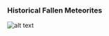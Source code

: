 ### Historical Fallen Meteorites

![alt text](https://github.com/xiaolin-ye/Meteorite.github.io/blob/main/fig/Historical%20Fallen%20Meteorites.png)
